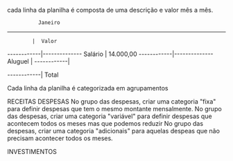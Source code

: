 cada linha da planilha é composta de uma descrição e valor mês a mês.

              Janeiro
---------------------------              
            |  Valor
------------|--------------
Salário     |  14.000,00
------------|--------------
Aluguel     |
------------|

------------| 
Total

Cada linha da planilha é categorizada em  agrupamentos

RECEITAS
DESPESAS
  No grupo das despesas, criar uma categoria "fixa" para definir despesas que tem o mesmo montante mensalmente.
  No grupo das despesas, criar uma categoria   "variável" para definir despesas que acontecem todos os meses mas que podemos reduzir
  No grupo das despesas, criar uma categoria "adicionais" para aquelas despeas que não precisam acontecer todos os meses.
  
INVESTIMENTOS